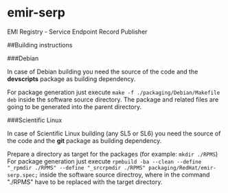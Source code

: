 emir-serp
=========

EMI Registry - Service Endpoint Record Publisher

##Building instructions

###Debian

In case of Debian building you need the source of the code and the __devscripts__ package as building dependency.

For package generation just execute `make -f ./packaging/Debian/Makefile deb` inside the software source directory.
The package and related files are going to be generated into the parent directory.

###Scientific Linux

In case of Scientific Linux building (any SL5 or SL6) you need the source of the code and the __git__ package as building dependency.

Prepare a directory as target for the packages (for example: `mkdir ./RPMS`)
For package generation just execute `rpmbuild -ba --clean --define "_rpmdir ./RPMS" --define "_srcrpmdir ./RPMS" packaging/RedHat/emir-serp.spec;`
inside the software source directroy, where in the command "./RPMS" have to be replaced with the target directory.